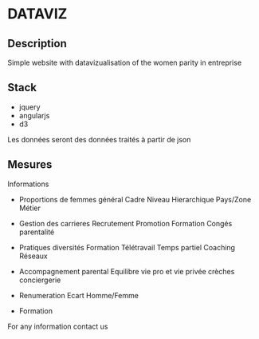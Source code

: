 DATAVIZ
==========

## Description

Simple website with datavizualisation of the women parity in entreprise

## Stack

* jquery
* angularjs
* d3

Les données seront des données traités à partir de json

## Mesures

Informations

* Proportions de femmes général
		Cadre
		Niveau Hierarchique
		Pays/Zone
		Métier

* Gestion des carrieres
		Recrutement
		Promotion
		Formation
		Congés parentalité

* Pratiques diversités
		Formation
		Télétravail
		Temps partiel
		Coaching
		Réseaux

* Accompagnement parental
		Equilibre vie pro et vie privée
		crèches
		conciergerie

* Renumeration
		Ecart Homme/Femme

* Formation

For any information contact us 
